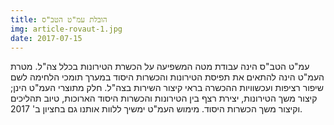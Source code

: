 ```yaml
---
title: הובלת עמ"ט הטב"ס
img: article-rovaut-1.jpg
date: 2017-07-15
---
```


עמ"ט הטב"ס הינה עבודת מטה המשפיעה על הכשרת הטירונות בכלל צה"ל. מטרת העמ"ט הינה להתאים את תפיסת הטירונות והכשרות היסוד במערך
תומכי הלחימה לשם שיפור רציפות ועכשוויות ההכשרה בראי קיצור השירות בצה"ל. חלק מתוצרי העמ"ט הינן; קיצור משך הטירונות,
יצירת רצף בין הטירונות והכשרות היסוד הארוכות, טיוב תהליכים וקיצור משך הכשרות היסוד. מימוש העמ"ט ימשיך ללוות אותנו
גם בחציון ב' 2017.